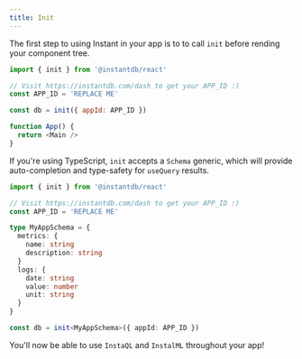 ```yaml
---
title: Init
---
```


The first step to using Instant in your app is to to call `init` before rending your component tree.

```javascript
import { init } from '@instantdb/react'

// Visit https://instantdb.com/dash to get your APP_ID :)
const APP_ID = 'REPLACE ME'

const db = init({ appId: APP_ID })

function App() {
  return <Main />
}
```

If you're using TypeScript, `init` accepts a `Schema` generic, which will provide auto-completion and type-safety for `useQuery` results.

```typescript
import { init } from '@instantdb/react'

// Visit https://instantdb.com/dash to get your APP_ID :)
const APP_ID = 'REPLACE ME'

type MyAppSchema = {
  metrics: {
    name: string
    description: string
  }
  logs: {
    date: string
    value: number
    unit: string
  }
}

const db = init<MyAppSchema>({ appId: APP_ID })
```

You'll now be able to use `InstaQL` and `InstalML` throughout your app!
